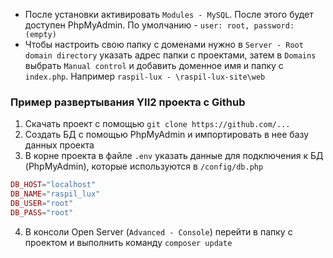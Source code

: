 - После установки активировать `Modules - MySQL`. После этого будет доступен PhpMyAdmin. По умолчанию - `user: root, password: (empty)`
-  Чтобы настроить свою папку с доменами нужно в `Server - Root domain directory` указать адрес папки с проектами, затем в `Domains` выбрать `Manual control` и добавить доменное имя и папку c `index.php`. Например `raspil-lux - \raspil-lux-site\web`
### Пример развертывания YII2 проекта с Github

1. Скачать проект с помощью `git clone https://github.com/...`
2. Создать БД с помощью PhpMyAdmin и импортировать в нее базу данных проекта
3. В корне проекта в файле `.env` указать данные для подключения к БД (PhpMyAdmin), которые используются в `/config/db.php`
```php
DB_HOST="localhost"
DB_NAME="raspil_lux"
DB_USER="root"
DB_PASS="root"
```
4. В консоли Open Server (`Advanced - Console`) перейти в папку с проектом и выполнить команду  `composer update`
